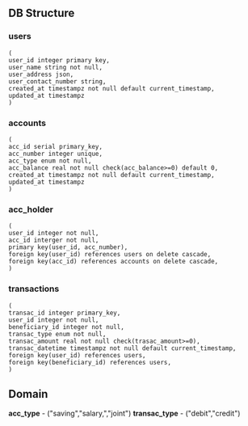 ## DB Structure

### users 
    (
    user_id integer primary key, 
    user_name string not null, 
    user_address json, 
    user_contact_number string,
    created_at timestampz not null default current_timestamp,
    updated_at timestampz
    )

### accounts 
    (
    acc_id serial primary_key,
    acc_number integer unique, 
    acc_type enum not null, 
    acc_balance real not null check(acc_balance>=0) default 0, 
    created_at timestampz not null default current_timestamp,
    updated_at timestampz
    )

### acc_holder 
    (
    user_id integer not null,
    acc_id interger not null,
    primary key(user_id, acc_number),
    foreign key(user_id) references users on delete cascade, 
    foreign key(acc_id) references accounts on delete cascade, 
    )

### transactions 
    (
    transac_id integer primary_key, 
    user_id integer not null,
    beneficiary_id integer not null, 
    transac_type enum not null, 
    transac_amount real not null check(trasac_amount>=0), 
    transac_datetime timestampz not null default current_timestamp,
    foreign key(user_id) references users,
    foreign key(beneficiary_id) references users,
    )

## Domain
**acc_type** 
    - ("saving","salary,","joint")
**transac_type**
    - ("debit","credit")